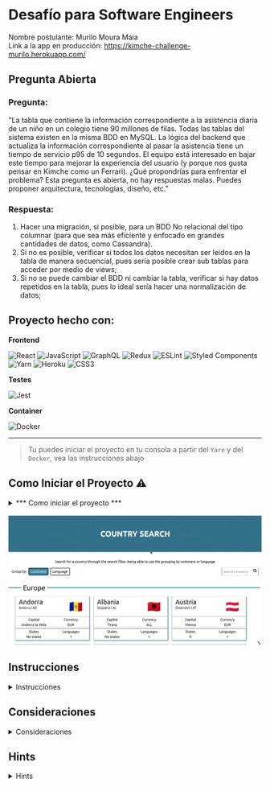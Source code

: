 # Desafío para Software Engineers

Nombre postulante: Murilo Moura Maia
<br />
Link a la app en producción: https://kimche-challenge-murilo.herokuapp.com/

## Pregunta Abierta

### Pregunta:
"La tabla que contiene la información correspondiente a la asistencia diaria de un niño en un colegio tiene 90 millones de filas. Todas las tablas del sistema existen en la misma BDD en MySQL. La lógica del backend que actualiza la información correspondiente al pasar la asistencia tiene un tiempo de servicio p95 de 10 segundos. El equipo está interesado en bajar este tiempo para mejorar la experiencia del usuario (y porque nos gusta pensar en Kimche como un Ferrari). ¿Qué propondrías para enfrentar el problema? Esta pregunta es abierta, no hay respuestas malas. Puedes proponer arquitectura, tecnologías, diseño, etc."

### Respuesta:
1) Hacer una migración, si posible, para un BDD No relacional del tipo columnar (para que sea más eficiente y enfocado en grandes cantidades de datos, como Cassandra).
2) Si no es posible, verificar si todos los datos necesitan ser leídos en la tabla de manera secuencial, pues sería posible crear sub tablas para acceder por medio de views;
3) Si no se puede cambiar el BDD ni cambiar la tabla, verificar si hay datos repetidos en la tabla, pues lo ideal sería hacer una normalización de datos;

## Proyecto hecho con:

**Frontend**

![React](https://img.shields.io/badge/react-%2320232a.svg?style=for-the-badge&logo=react&logoColor=%2361DAFB) ![JavaScript](https://img.shields.io/badge/javascript-%23323330.svg?style=for-the-badge&logo=javascript&logoColor=%23F7DF1E) ![GraphQL](https://img.shields.io/badge/-GraphQL-E10098?style=for-the-badge&logo=graphql&logoColor=white) ![Redux](https://img.shields.io/badge/redux-%23593d88.svg?style=for-the-badge&logo=redux&logoColor=white) ![ESLint](https://img.shields.io/badge/ESLint-4B3263?style=for-the-badge&logo=eslint&logoColor=white) ![Styled Components](https://img.shields.io/badge/styled--components-DB7093?style=for-the-badge&logo=styled-components&logoColor=white) ![Yarn](https://img.shields.io/badge/yarn-%232C8EBB.svg?style=for-the-badge&logo=yarn&logoColor=white) ![Heroku](https://img.shields.io/badge/heroku-%23430098.svg?style=for-the-badge&logo=heroku&logoColor=white) ![CSS3](https://img.shields.io/badge/css3-%231572B6.svg?style=for-the-badge&logo=css3&logoColor=white) 


**Testes**

![Jest](https://img.shields.io/badge/-jest-%23C21325?style=for-the-badge&logo=jest&logoColor=white)

**Container**

![Docker](https://img.shields.io/badge/docker-%230db7ed.svg?style=for-the-badge&logo=docker&logoColor=white)

<hr />

> Tu puedes iniciar el proyecto en tu consola a partir del `Yarn` y del `Docker`, vea las instrucciones abajo
## Como Iniciar el Proyecto ⚠️

<details>
<summary>*** Como iniciar el proyecto ***</summary>

## Yarn

En el directorio raiz, puedes ejecutar el siguiente comando para iniciar el proyecto:

```bash
yarn start
```
Esto ejecutará la aplicación, que estará accesible en `localhost:3000`.
## Docker compose

En el directorio raiz, puedes ejecutar el siguiente comando para iniciar el proyecto:

```bash
yarn compose:up
```
Esto ejecutará la aplicación, que estará accesible en `localhost:8080`.

Para dar baja en el container, ejecute:

```bash
yarn compose:down
```

</details>

<br />

<img src="https://github.com/muriloommaia/kimche-challenge/blob/main/imgs/new.kimche.gif?raw=true" alt="home.gif" width="800"/>


## Instrucciones

<details>
<summary>Instrucciones</summary>
Debes crear un buscador de países consultando el [siguiente grafo](https://countries.trevorblades.com/). Este código contiene una base para seguir con la aplicación en React y ApolloClient. Queda a disposición tuya cualquier cambio, ya sea de estructura, estilo, etc.

Se espera que logres hacer una aplicación parecida a la del siguiente diagrama:

![image1](imgs/1.png)
![image2](imgs/2.png)

La funcionalidad y estructura debe ser igual, pero el diseño y variantes (por ejemplo, cambiar colores de las cosas) queda a tu gusto. **Considerar que el ícono al lado del nombre de cada país es el emoji**.

Además de esto, se espera que hagas deploy de tu app en el servicio que desees (Heroku, Netlify, AWS, Github Pages, etc).

</details>

## Consideraciones

<details>
<summary>Consideraciones</summary>

- Se espera que uses buenas prácticas como gitflow (pull requests y commits), orden del código, estructura, eficiencia, etc.
- Puedes dejar comentarios de decisiones que tuviste que tomar y del por qué en este repositorio.
- Se va a considerar un buen diseño de UX/UI.

</details>

## Hints

<details>
<summary>Hints</summary>

Acá van algunas cosas que pueden ser útiles (o no 👀):

- [Gitignore](https://www.toptal.com/developers/gitignore)
- [GraphQL](https://www.howtographql.com/)
- [React](https://es.reactjs.org/)
- [Styled components](https://styled-components.com/docs/basics)
- [ApolloClient](https://www.apollographql.com/docs/react/)
- [Lodash](https://lodash.com/)
- [Conventional commits](https://www.conventionalcommits.org/en/v1.0.0/)
- [Commitlint](https://commitlint.js.org/#/)
- [Eslint](https://eslint.org/)
- [Eslint airbnb](https://www.npmjs.com/package/eslint-config-airbnb)
- [Husky](https://www.npmjs.com/package/husky)

</details>

